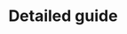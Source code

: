 ---
layout: frontend-template-documentation
sectionKey: Frontend templates
eleventyNavigation:
  parent: Frontend templates
title: Detailed guide
description: Detailed guides tell users the steps they need to take to complete a clearly defined task. They are usually aimed at specialist or professional audiences.
figmaLink:
howItWorks:
  "Use this format for content that is regularly updated, for example if the process to complete a task changes.

  A detailed guide should:

  - answer a specific, task-oriented user need

  - be factual guidance the government has a duty to provide, not advice

  

  ### Audience

  This content is aimed at practitioners, for example teachers or accountants.


  Content containing background information about why a user needs to complete a task or the history behind it should be in a policy paper.


  Consider if the content should be in mainstream guidance instead."
examples:
  0:
    title: Online immigration status (eVisa)
    link: https://www.gov.uk/guidance/online-immigration-status-evisa
  1:
    title: Cost of Living Payments 2023 to 2024
    link: https://www.gov.uk/guidance/cost-of-living-payment
  2:
    title: Using your UK Visas and Immigration account
    link: https://www.gov.uk/guidance/using-your-uk-visas-and-immigration-account
contentDataLink: https://content-data.publishing.service.gov.uk/content?submitted=true&date_range=past-30-days&search_term=&document_type=detailed_guide&organisation_id=all
contentSchema:
  title: detailed_guide
  link: https://docs.publishing.service.gov.uk/content-schemas/detailed_guide.html
contentType:
  title: detailed_guide
  link: https://docs.publishing.service.gov.uk/document-types/detailed_guide.html
publishingApp: whitehall
renderingApp: government frontend
components:
  0:
    componentName: Layout super navigation header
    componentURL: https://components.publishing.service.gov.uk/component-guide/layout_super_navigation_header
    generated: auto
    input:
  1:
    componentName: Contextual breadcrumbs
    componentURL: https://components.publishing.service.gov.uk/component-guide/contextual_breadcrumbs
    generated: auto
    input:
  2:
    componentName: Page title
    componentURL: https://components.publishing.service.gov.uk/component-guide/title
    generated: 
    input: 
  3:
    componentName: Lead paragraph
    componentURL: https://components.publishing.service.gov.uk/component-guide/lead_paragraph
    generated: 
    input:
  4:
    componentName: Translation navigation
    componentURL: https://components.publishing.service.gov.uk/component-guide/translation_nav
    generated:
    input:
  5:
    componentName: Metadata block
    componentURL: https://components.publishing.service.gov.uk/component-guide/metadata
    generated:
    input:
  6:
    componentName: Single page notification button
    componentURL: https://components.publishing.service.gov.uk/component-guide/single_page_notification_button
    generated:
    input:
  7:
    componentName: Devolved Nations
    componentURL: https://components.publishing.service.gov.uk/component-guide/devolved_nations
    generated:
    input:
  8:
    componentName: Contents list with body
    componentURL: https://govuk-government-frontend.herokuapp.com/component-guide/contents_list_with_body
    generated:
    input:
  9:
    componentName: Print link
    componentURL: https://components.publishing.service.gov.uk/component-guide/print_link
    generated:
    input:
  10:
    componentName: Govspeak content
    componentURL: https://components.publishing.service.gov.uk/component-guide/govspeak
    generated:
    input:
  11:
    componentName: "[Back to top](https://govuk-government-frontend.herokuapp.com/component-guide/back_to_top) - only appears if the page is extremely long"
    componentURL:
    generated:
    input:
  12:
    componentName: "[Related navigation](https://components.publishing.service.gov.uk/component-guide/related_navigation) when displayed within [contextual footer](https://components.publishing.service.gov.uk/component-guide/contextual_footer)"
    componentURL:
    generated: 
    input:
  13:
    componentName: "[Related navigation](https://components.publishing.service.gov.uk/component-guide/related_navigation) when displayed within [contextual sidebar](https://components.publishing.service.gov.uk/component-guide/contextual_sidebar)"
    componentURL:
    generated:
    input:
  14:
    componentName: Feedback
    componentURL: https://components.publishing.service.gov.uk/component-guide/feedback
    generated: auto
    input:
  15:
    componentName: Layout footer
    componentURL: https://components.publishing.service.gov.uk/component-guide/layout_footer
    generated: auto
    input: 
insights:
  0:
    title:
    link:
    description:
    date:
issues:
  0:
    title:
    link:
issueLink:
---
